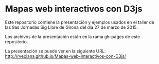 # Mapas web interactivos con D3js

Este repositorio contiene la presentación y ejemplos usados en el taller de las 9as Jornadas Sig Libre de Girona del dia 27 de marzo de 2015.


Los archivos de la presentación están en la rama gh-pages de este repositorio.

La presentación se puede ver en la siguiente URL: http://rveciana.github.io/Mapas-web-interactivos-con-D3js/
